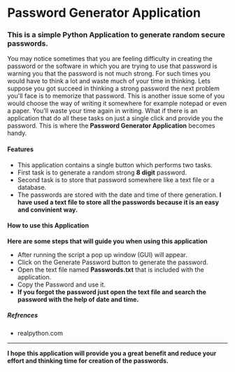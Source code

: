 # **Password Generator Application**
### **This is a simple Python Application to generate random secure passwords.**
You may notice sometimes that you are feeling difficulty in creating the password or the software in which you are trying to use that password is warning you that the password is not much strong. For such times you would have to think a lot and waste much of your time in thinking. Lets suppose you got succeed in thinking a strong password the next problem you'll face is to memorize that password. This is another issue some of you would choose the way of writing it somewhere for example notepad or even a paper. You'll waste your time again in writing. What if there is an application that do all these tasks on just a single click and provide you the password. This is where the **Password Generator Application** becomes handy.
#### Features
- This application contains a single button which performs two tasks.
- First task is to generate a random strong **8 digit** password.
- Second task is to store that password somewhere like a text file or a database.
- The passwords are stored with the date and time of there generation.
**I have used a text file to store all the passwords because it is an easy and convinient way.**
#### How to use this Application
**Here are some steps that will guide you when using this application**
- After running the script a pop up window (GUI) will appear.
- Click on the Generate Password button to generate the password.
- Open the text file named **Passwords.txt** that is included with the application.
- Copy the Password and use it.
- **If you forgot the password just open the text file and search the password with the help of date and time.**
##### Refrences
- realpython.com
---
**I hope this application will provide you a great benefit and reduce your effort and thinking time for creation of the passwords.**
